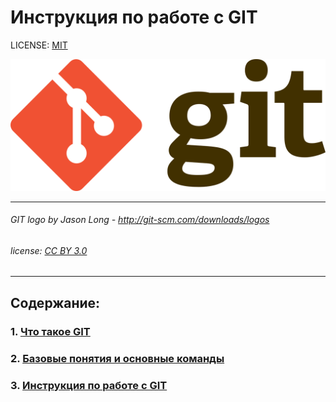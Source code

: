 # Инструкция по работе с GIT

LICENSE: [MIT](license.md)

![](assets/1280px-Git-logo.svg.png)

---
###### GIT logo by Jason Long - http://git-scm.com/downloads/logos
###### license: [CC BY 3.0](https://creativecommons.org/license/by/3.0/)
---




## Содержание:
### 1. [Что такое GIT](GIT_description.md)
### 2. [Базовые понятия и основные команды](main_commands.md)
### 3. [Инструкция по работе с GIT](instructions.md)

